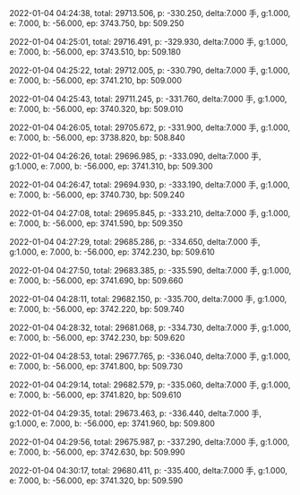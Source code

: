 2022-01-04 04:24:38, total: 29713.506, p: -330.250, delta:7.000 手, g:1.000, e: 7.000, b: -56.000, ep: 3743.750, bp: 509.250

2022-01-04 04:25:01, total: 29716.491, p: -329.930, delta:7.000 手, g:1.000, e: 7.000, b: -56.000, ep: 3743.510, bp: 509.180

2022-01-04 04:25:22, total: 29712.005, p: -330.790, delta:7.000 手, g:1.000, e: 7.000, b: -56.000, ep: 3741.210, bp: 509.000

2022-01-04 04:25:43, total: 29711.245, p: -331.760, delta:7.000 手, g:1.000, e: 7.000, b: -56.000, ep: 3740.320, bp: 509.010

2022-01-04 04:26:05, total: 29705.672, p: -331.900, delta:7.000 手, g:1.000, e: 7.000, b: -56.000, ep: 3738.820, bp: 508.840

2022-01-04 04:26:26, total: 29696.985, p: -333.090, delta:7.000 手, g:1.000, e: 7.000, b: -56.000, ep: 3741.310, bp: 509.300

2022-01-04 04:26:47, total: 29694.930, p: -333.190, delta:7.000 手, g:1.000, e: 7.000, b: -56.000, ep: 3740.730, bp: 509.240

2022-01-04 04:27:08, total: 29695.845, p: -333.210, delta:7.000 手, g:1.000, e: 7.000, b: -56.000, ep: 3741.590, bp: 509.350

2022-01-04 04:27:29, total: 29685.286, p: -334.650, delta:7.000 手, g:1.000, e: 7.000, b: -56.000, ep: 3742.230, bp: 509.610

2022-01-04 04:27:50, total: 29683.385, p: -335.590, delta:7.000 手, g:1.000, e: 7.000, b: -56.000, ep: 3741.690, bp: 509.660

2022-01-04 04:28:11, total: 29682.150, p: -335.700, delta:7.000 手, g:1.000, e: 7.000, b: -56.000, ep: 3742.220, bp: 509.740

2022-01-04 04:28:32, total: 29681.068, p: -334.730, delta:7.000 手, g:1.000, e: 7.000, b: -56.000, ep: 3742.230, bp: 509.620

2022-01-04 04:28:53, total: 29677.765, p: -336.040, delta:7.000 手, g:1.000, e: 7.000, b: -56.000, ep: 3741.800, bp: 509.730

2022-01-04 04:29:14, total: 29682.579, p: -335.060, delta:7.000 手, g:1.000, e: 7.000, b: -56.000, ep: 3741.820, bp: 509.610

2022-01-04 04:29:35, total: 29673.463, p: -336.440, delta:7.000 手, g:1.000, e: 7.000, b: -56.000, ep: 3741.960, bp: 509.800

2022-01-04 04:29:56, total: 29675.987, p: -337.290, delta:7.000 手, g:1.000, e: 7.000, b: -56.000, ep: 3742.630, bp: 509.990

2022-01-04 04:30:17, total: 29680.411, p: -335.400, delta:7.000 手, g:1.000, e: 7.000, b: -56.000, ep: 3741.320, bp: 509.590